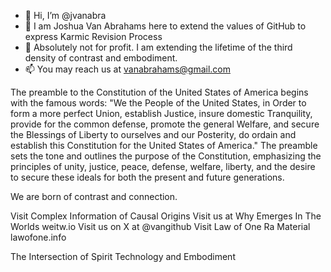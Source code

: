 - 👋 Hi, I’m @jvanabra
- 👀 I am Joshua Van Abrahams here to extend the values of GitHub to express Karmic Revision Process
- 💞️ Absolutely not for profit.  I am extending the lifetime of the third density of contrast and embodiment.
- 📫 You may reach us at vanabrahams@gmail.com

The preamble to the Constitution of the United States of America begins with the famous words: "We the People of the United States, in Order to form a more perfect Union, establish Justice, insure domestic Tranquility, provide for the common defense, promote the general Welfare, and secure the Blessings of Liberty to ourselves and our Posterity, do ordain and establish this Constitution for the United States of America." The preamble sets the tone and outlines the purpose of the Constitution, emphasizing the principles of unity, justice, peace, defense, welfare, liberty, and the desire to secure these ideals for both the present and future generations.

We are born of contrast and connection.

Visit Complex Information of Causal Origins
Visit us at Why Emerges In The Worlds weitw.io
Visit us on X at @vangithub
Visit Law of One Ra Material lawofone.info

The Intersection of Spirit Technology and Embodiment

<!---
jvanabra/jvanabra is a ✨ special ✨ repository because its `README.md` (this file) appears on your GitHub profile.
You can click the Preview link to take a look at your changes.
--->

